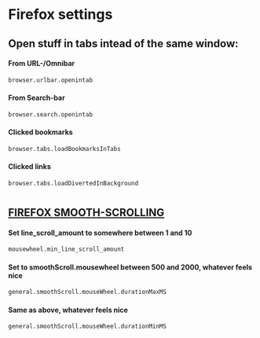 # Firefox settings

## Open stuff in tabs intead of the same window:

#### From URL-/Omnibar
```bash
browser.urlbar.openintab
```
#### From Search-bar
```bash
browser.search.openintab
```
#### Clicked bookmarks
```bash
browser.tabs.loadBookmarksInTabs
```
#### Clicked links
```bash
browser.tabs.loadDivertedInBackground
```

#
## [FIREFOX SMOOTH-SCROLLING](https://averagelinuxuser.com/firefox-smooth-scrolling/)


#### Set line_scroll_amount to somewhere between 1 and 10

```bash 
mousewheel.min_line_scroll_amount
```

#### Set to smoothScroll.mousewheel between 500 and 2000, whatever feels nice

```bash 
general.smoothScroll.mouseWheel.durationMaxMS
```

#### Same as above, whatever feels nice

```bash
general.smoothScroll.mouseWheel.durationMinMS
```
#


